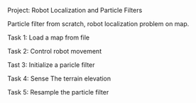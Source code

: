 Project:
Robot Localization and Particle Filters

Particle filter from scratch, robot localization problem on map.

Task 1: Load a map from file

Task 2: Control robot movement

Tast 3: Initialize a paricle filter

Task 4: Sense The terrain elevation

Task 5: Resample the particle filter
